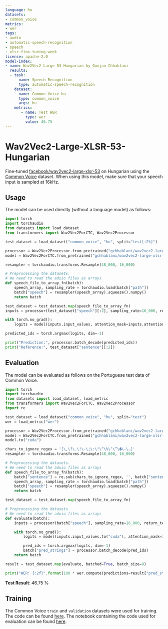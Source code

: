 ```yaml
---
language: hu
datasets:
- common_voice
metrics:
- wer
tags:
- audio
- automatic-speech-recognition
- speech
- xlsr-fine-tuning-week
license: apache-2.0
model-index:
- name: Wav2Vec2 Large 53 Hungarian by Gunjan Chhablani
  results:
  - task: 
      name: Speech Recognition
      type: automatic-speech-recognition
    dataset:
      name: Common Voice hu
      type: common_voice
      args: hu
    metrics:
       - name: Test WER
         type: wer
         value: 46.75
---
```


# Wav2Vec2-Large-XLSR-53-Hungarian

Fine-tuned [facebook/wav2vec2-large-xlsr-53](https://huggingface.co/facebook/wav2vec2-large-xlsr-53) on Hungarian using the [Common Voice](https://huggingface.co/datasets/common_voice) dataset. 
When using this model, make sure that your speech input is sampled at 16kHz.

## Usage

The model can be used directly (without a language model) as follows:

```python
import torch
import torchaudio
from datasets import load_dataset
from transformers import Wav2Vec2ForCTC, Wav2Vec2Processor

test_dataset = load_dataset("common_voice", "hu", split="test[:2%]")

processor = Wav2Vec2Processor.from_pretrained("gchhablani/wav2vec2-large-xlsr-hu")
model = Wav2Vec2ForCTC.from_pretrained("gchhablani/wav2vec2-large-xlsr-hu")

resampler = torchaudio.transforms.Resample(48_000, 16_000)

# Preprocessing the datasets.
# We need to read the aduio files as arrays
def speech_file_to_array_fn(batch):
    speech_array, sampling_rate = torchaudio.load(batch["path"])
    batch["speech"] = resampler(speech_array).squeeze().numpy()
    return batch

test_dataset = test_dataset.map(speech_file_to_array_fn)
inputs = processor(test_dataset["speech"][:2], sampling_rate=16_000, return_tensors="pt", padding=True)

with torch.no_grad():
    logits = model(inputs.input_values, attention_mask=inputs.attention_mask).logits

predicted_ids = torch.argmax(logits, dim=-1)

print("Prediction:", processor.batch_decode(predicted_ids))
print("Reference:", test_dataset["sentence"][:2])
```


## Evaluation

The model can be evaluated as follows on the Portuguese test data of Common Voice.


```python
import torch
import torchaudio
from datasets import load_dataset, load_metric
from transformers import Wav2Vec2ForCTC, Wav2Vec2Processor
import re

test_dataset = load_dataset("common_voice", "hu", split="test")
wer = load_metric("wer")

processor = Wav2Vec2Processor.from_pretrained("gchhablani/wav2vec2-large-xlsr-hu")
model = Wav2Vec2ForCTC.from_pretrained("gchhablani/wav2vec2-large-xlsr-hu")
model.to("cuda")

chars_to_ignore_regex = '[\,\?\.\!\-\;\:\"\“\%\‘\”\�\–\…]'
resampler = torchaudio.transforms.Resample(48_000, 16_000)

# Preprocessing the datasets.
# We need to read the aduio files as arrays
def speech_file_to_array_fn(batch):
    batch["sentence"] = re.sub(chars_to_ignore_regex, '', batch["sentence"]).lower()
    speech_array, sampling_rate = torchaudio.load(batch["path"])
    batch["speech"] = resampler(speech_array).squeeze().numpy()
    return batch

test_dataset = test_dataset.map(speech_file_to_array_fn)

# Preprocessing the datasets.
# We need to read the aduio files as arrays
def evaluate(batch):
    inputs = processor(batch["speech"], sampling_rate=16_000, return_tensors="pt", padding=True)

    with torch.no_grad():
        logits = model(inputs.input_values.to("cuda"), attention_mask=inputs.attention_mask.to("cuda")).logits

        pred_ids = torch.argmax(logits, dim=-1)
        batch["pred_strings"] = processor.batch_decode(pred_ids)
    return batch

result = test_dataset.map(evaluate, batched=True, batch_size=8)

print("WER: {:2f}".format(100 * wer.compute(predictions=result["pred_strings"], references=result["sentence"])))
```

**Test Result**: 46.75 % 

## Training

The Common Voice `train` and `validation` datasets were used for training. The code can be found [here](https://github.com/gchhablani/wav2vec2-week/blob/main/fine-tune-xlsr-wav2vec2-on-hungarian-asr.ipynb). The notebook containing the code used for evaluation can be found [here](https://colab.research.google.com/drive/1esYvWS6IkTQFfRqi_b6lAJEycuecInHE?usp=sharing).